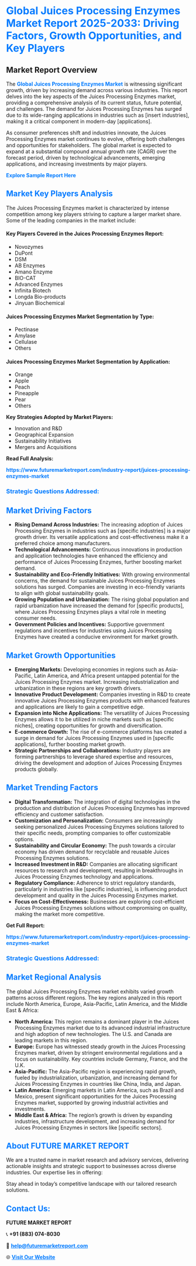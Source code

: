 <h1 style="color: #007BFF;">Global Juices Processing Enzymes Market Report 2025-2033: Driving Factors, Growth Opportunities, and Key Players</h1>

<section id="overview">
<h2>Market Report Overview</h2>
<p>The <a href="https://www.futuremarketreport.com/industry-report/juices-processing-enzymes-market" style="color: #007BFF; text-decoration: none;"><strong>Global Juices Processing Enzymes Market</strong></a> is witnessing significant growth, driven by increasing demand across various industries. This report delves into the key aspects of the Juices Processing Enzymes market, providing a comprehensive analysis of its current status, future potential, and challenges. The demand for Juices Processing Enzymes has surged due to its wide-ranging applications in industries such as [insert industries], making it a critical component in modern-day [applications].</p>
<p>As consumer preferences shift and industries innovate, the Juices Processing Enzymes market continues to evolve, offering both challenges and opportunities for stakeholders. The global market is expected to expand at a substantial compound annual growth rate (CAGR) over the forecast period, driven by technological advancements, emerging applications, and increasing investments by major players.</p>
</section>

<section id="overview">
<p><a href="https://www.futuremarketreport.com/request-sample/reportId=27431" style="color: #007BFF; text-decoration: none;"><strong>Explore Sample Report Here</strong></a></p>
</section>

<section id="key-players">
<h2 style="color: #007BFF;">Market Key Players Analysis</h2>
<p>The Juices Processing Enzymes market is characterized by intense competition among key players striving to capture a larger market share. Some of the leading companies in the market include:</p>
<h4>Key Players Covered in the Juices Processing Enzymes Report:</h4>
<ul><li>Novozymes</li><li>DuPont</li><li>DSM</li><li>AB Enzymes</li><li>Amano Enzyme</li><li>BIO-CAT</li><li>Advanced Enzymes</li><li>Infinita Biotech</li><li>Longda Bio-products</li><li>Jinyuan Biochemical</li></ul>
<h4>Juices Processing Enzymes Market Segmentation by Type:</h4>
<ul><li>Pectinase</li><li>Amylase</li><li>Cellulase</li><li>Others</li></ul>

<h4>Juices Processing Enzymes Market Segmentation by Application:</h4>
<ul><li>Orange</li><li>Apple</li><li>Peach</li><li>Pineapple</li><li>Pear</li><li>Others</li></ul>
<p><strong>Key Strategies Adopted by Market Players:</strong></p>
<ul>
<li>Innovation and R&D</li>
<li>Geographical Expansion</li>
<li>Sustainability Initiatives</li>
<li>Mergers and Acquisitions</li>
</ul>
</section>

<section>
<p><strong>Read Full Analysis: </strong></p><a href="https://www.futuremarketreport.com/industry-report/juices-processing-enzymes-market" style="color: #007BFF; text-decoration: none;"><strong>https://www.futuremarketreport.com/industry-report/juices-processing-enzymes-market</strong></a>
<h3 style="color: #007BFF;">Strategic Questions Addressed:</h3>
</section>

<section id="driving-factors">
<h2 style="color: #007BFF;">Market Driving Factors</h2>
<ul>
<li><strong>Rising Demand Across Industries:</strong> The increasing adoption of Juices Processing Enzymes in industries such as [specific industries] is a major growth driver. Its versatile applications and cost-effectiveness make it a preferred choice among manufacturers.</li>
<li><strong>Technological Advancements:</strong> Continuous innovations in production and application technologies have enhanced the efficiency and performance of Juices Processing Enzymes, further boosting market demand.</li>
<li><strong>Sustainability and Eco-Friendly Initiatives:</strong> With growing environmental concerns, the demand for sustainable Juices Processing Enzymes solutions has surged. Companies are investing in eco-friendly variants to align with global sustainability goals.</li>
<li><strong>Growing Population and Urbanization:</strong> The rising global population and rapid urbanization have increased the demand for [specific products], where Juices Processing Enzymes plays a vital role in meeting consumer needs.</li>
<li><strong>Government Policies and Incentives:</strong> Supportive government regulations and incentives for industries using Juices Processing Enzymes have created a conducive environment for market growth.</li>
</ul>
</section>

<section id="growth-opportunities">
<h2 style="color: #007BFF;">Market Growth Opportunities</h2>
<ul>
<li><strong>Emerging Markets:</strong> Developing economies in regions such as Asia-Pacific, Latin America, and Africa present untapped potential for the Juices Processing Enzymes market. Increasing industrialization and urbanization in these regions are key growth drivers.</li>
<li><strong>Innovative Product Development:</strong> Companies investing in R&D to create innovative Juices Processing Enzymes products with enhanced features and applications are likely to gain a competitive edge.</li>
<li><strong>Expansion into Niche Applications:</strong> The versatility of Juices Processing Enzymes allows it to be utilized in niche markets such as [specific niches], creating opportunities for growth and diversification.</li>
<li><strong>E-commerce Growth:</strong> The rise of e-commerce platforms has created a surge in demand for Juices Processing Enzymes used in [specific applications], further boosting market growth.</li>
<li><strong>Strategic Partnerships and Collaborations:</strong> Industry players are forming partnerships to leverage shared expertise and resources, driving the development and adoption of Juices Processing Enzymes products globally.</li>
</ul>
</section>

<section id="trending-factors">
<h2 style="color: #007BFF;">Market Trending Factors</h2>
<ul>
<li><strong>Digital Transformation:</strong> The integration of digital technologies in the production and distribution of Juices Processing Enzymes has improved efficiency and customer satisfaction.</li>
<li><strong>Customization and Personalization:</strong> Consumers are increasingly seeking personalized Juices Processing Enzymes solutions tailored to their specific needs, prompting companies to offer customizable options.</li>
<li><strong>Sustainability and Circular Economy:</strong> The push towards a circular economy has driven demand for recyclable and reusable Juices Processing Enzymes solutions.</li>
<li><strong>Increased Investment in R&D:</strong> Companies are allocating significant resources to research and development, resulting in breakthroughs in Juices Processing Enzymes technology and applications.</li>
<li><strong>Regulatory Compliance:</strong> Adherence to strict regulatory standards, particularly in industries like [specific industries], is influencing product development and quality in the Juices Processing Enzymes market.</li>
<li><strong>Focus on Cost-Effectiveness:</strong> Businesses are exploring cost-efficient Juices Processing Enzymes solutions without compromising on quality, making the market more competitive.</li>
</ul>
</section>

<section>
<p><strong>Get Full Report: </strong></p><a href="https://www.futuremarketreport.com/industry-report/juices-processing-enzymes-market" style="color: #007BFF; text-decoration: none;"><strong>https://www.futuremarketreport.com/industry-report/juices-processing-enzymes-market</strong></a>
<h3 style="color: #007BFF;">Strategic Questions Addressed:</h3>
</section>


<section id="regional-analysis">
<h2 style="color: #007BFF;">Market Regional Analysis</h2>
<p>The global Juices Processing Enzymes market exhibits varied growth patterns across different regions. The key regions analyzed in this report include North America, Europe, Asia-Pacific, Latin America, and the Middle East & Africa:</p>
<ul>
<li><strong>North America:</strong> This region remains a dominant player in the Juices Processing Enzymes market due to its advanced industrial infrastructure and high adoption of new technologies. The U.S. and Canada are leading markets in this region.</li>
<li><strong>Europe:</strong> Europe has witnessed steady growth in the Juices Processing Enzymes market, driven by stringent environmental regulations and a focus on sustainability. Key countries include Germany, France, and the U.K.</li>
<li><strong>Asia-Pacific:</strong> The Asia-Pacific region is experiencing rapid growth, fueled by industrialization, urbanization, and increasing demand for Juices Processing Enzymes in countries like China, India, and Japan.</li>
<li><strong>Latin America:</strong> Emerging markets in Latin America, such as Brazil and Mexico, present significant opportunities for the Juices Processing Enzymes market, supported by growing industrial activities and investments.</li>
<li><strong>Middle East & Africa:</strong> The region’s growth is driven by expanding industries, infrastructure development, and increasing demand for Juices Processing Enzymes in sectors like [specific sectors].</li>
</ul>
</section>

<footer>
<h2 style="color: #007BFF;">About FUTURE MARKET REPORT</h2>
<p>We are a trusted name in market research and advisory services, delivering actionable insights and strategic support to businesses across diverse industries. Our expertise lies in offering:</p>

<p>Stay ahead in today’s competitive landscape with our tailored research solutions.</p>

<h2 style="color: #007BFF;">Contact Us:</h2>
<p><strong>FUTURE MARKET REPORT</strong></p>
<p>📞 <strong>+91 (883) 074-8030</strong></p>
<p>📧 <strong><a href="mailto:help@futuremarketreport.com" style="color: #007BFF;">help@futuremarketreport.com</a></strong></p>
<p>🌐 <strong><a href="https://www.futuremarketreport.com/" style="color: #007BFF;">Visit Our Website</a></strong></p>
</footer>
